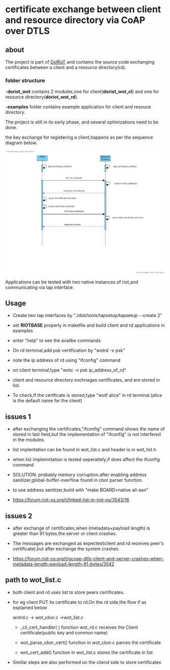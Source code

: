 
# **certificate exchange between client and resource directory via CoAP over DTLS**

## about
The project is part of [DoRIoT](http://doriot.net/) and contains the source code exchanging certificates between a client and a resource directory(rd).

### folder structure

-**doriot_wot** contains 2 modules,one for client(**doriot_wot_cl**) and one for resource directory(**doriot_wot_rd**).

-**examples** folder contains example application for client and resouce directory.

The project is still in its early phase, and several optimizations need to be done. 

the key exchange for registering a client,happens as per the sequence diagram below.

![sequence diagram](seq_key_ex_v1.png)

Applications can be tested with two native instances of riot,and communicating via tap interface. 

## Usage

- Create two tap interfaces by "./dist/tools/tapsetup/tapsetup --create 2"

- set **RIOTBASE** properly in makefile and build client and rd applications in examples

- enter "help" to see the availbe commands

- On rd terminal,add psk vertification by "wotrd -v psk"

- note the ip address of rd using "ifconfig" command

- on client terminal,type "wotc -v psk ip_address_of_rd"

- client and resource directory exchnages certificates, and are stored in list.

- To check,If the certficate is stored,type "wotf alice" in rd terminal.(alice is the default name for the client)



## issues 1

- after exchanging the certificates,"ifconfig" command shows the name of stored in last field,but the implementation of "ifconfig" is not interfered in the modules.

- list implentation can be found in wot_list.c and header is in wot_list.h

- when list implemntation is tested seperattely,if does affect the ifconfig command 

- SOLUTION: probably memory corruption.after enabling address sanitizer,global-buffer-overflow found in cbor parser function.

- to use address sanitizer,build with "make BOARD=native all-asn"

- https://forum.riot-os.org/t/linked-list-in-riot-os/3543/16

## issues 2

- after exchange of certificates,when (metadata+payload length) is greater than 91 bytes,the server or client crashes.

- The messages are exchanged as expected(client and rd receives peer's certificate),but after exchange the system crashes. 

- https://forum.riot-os.org/t/gcoap-dtls-client-and-server-crashes-when-metadata-length-payload-length-91-bytes/3542

## path to wot_list.c

- both client and rd uses list to store peers certificates.

- for eg client PUT its certificate to rd.On the rd side,the flow if as explained below  
   
    wotrd.c -> wot_cbor.c ->wot_list.c
    
    - _cli_cert_handler( ) function wot_rd.c receives the Client certificate(public key and common name)
    
    - wot_parse_cbor_cert() function in wot_cbor.c parces the certificate
    
    - wot_cert_add() function in wot_list.c stores the certificate in list
    
- Similar steps are also performed on the cliend side to store certificates 
	

